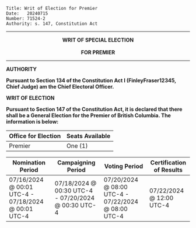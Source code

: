 	Title: Writ of Election for Premier
	Date:	20240715
	Number:	71524-2
	Authority: s. 147, Constitution Act

------

<p align="center"><b>
			    	WRIT OF SPECIAL ELECTION
<br><br>		FOR PREMIER

------

**AUTHORITY**

Pursuant to Section 134 of the Constitution Act I (FinleyFraser12345, Chief Judge) am the Chief Electoral Officer. 

**WRIT OF ELECTION**

Pursuant to Section 147 of the Constitution Act, it is declared that there shall be a General Election for the Premier of British Columbia. The information is below:

| Office for Election | Seats Available |
| ------------------- | --------------- |
| Premier |    One (1)     |

| Nomination Period                                    |  Campaigning Period                                 | Voting Period                                       | Certification of Results |
| ---------------------------------------------------- | --------------------------------------------------- | --------------------------------------------------- | ------------------------ |
| 07/16/2024 @ 00:01 UTC-4 - 07/18/2024 @ 00:01 UTC-4  | 07/18/2024 @ 00:30 UTC-4 - 07/20/2024 @ 00:30 UTC-4 | 07/20/2024 @ 08:00 UTC-4 - 07/22/2024 @ 08:00 UTC-4 | 07/22/2024 @ 12:00 UTC-4 |
